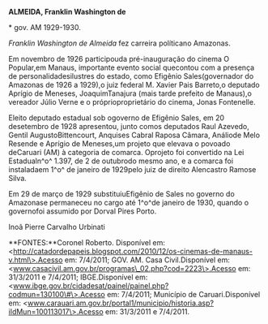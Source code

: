 **ALMEIDA, Franklin Washington de**

\* gov. AM 1929-1930.

*Franklin Washington de Almeida* fez carreira políticano Amazonas.

Em novembro de 1926 participouda pré-inauguração do cinema O Popular,em
Manaus, importante evento social quecontou com a presença de
personalidadesilustres do estado, como Efigênio Sales(governador do
Amazonas de 1926 a 1929),o juiz federal M. Xavier Pais Barreto,o
deputado Aprígio de Meneses, JoaquimTanajura (mais tarde prefeito de
Manaus),o vereador Júlio Verne e o próprioproprietário do cinema, Jonas
Fontenelle.

Eleito deputado estadual sob ogoverno de Efigênio Sales, em 20
desetembro de 1928 apresentou, junto comos deputados Raul Azevedo,
Gentil AugustoBittencourt, Anquises Cabral Raposa Câmara, Análiode Melo
Resende e Aprígio de Meneses,um projeto que elevava o povoado deCaruari
(AM) à categoria de comarca. Oprojeto foi convertido na Lei Estadualn^o^
1.397, de 2 de outubrodo mesmo ano, e a comarca foi instaladaem 1^o^ de
janeiro de 1929pelo juiz de direito Alencastro Ramose Silva.

Em 29 de março de 1929 substituiuEfigênio de Sales no governo do
Amazonase permaneceu no cargo até 1^o^de janeiro de 1930, quando o
governofoi assumido por Dorval Pires Porto.

Inoã Pierre Carvalho Urbinati

**FONTES:**Coronel Roberto. Disponível em:
\<http://catadordepapeis.blogspot.com/2010/12/os-cinemas-de-manaus-v.html\>.Acesso
em: 7/4/2011; GOV. AM. Casa Civil.Disponível em:
\<www.casacivil.am.gov.br/programas\_02.php?cod=2223\>.Acesso em:
31/3/2011 e 7/4/2011; IBGE.Disponível em:
\<www.ibge.gov.br/cidadesat/painel/painel.php?codmun=130100\#\>.Acesso
em: 7/4/2011; Município de Caruari.Disponível em:
\<www.carauari.am.gov.br/portal1/municipio/historia.asp?iIdMun=100113017\>.Acesso
em: 31/3/2011 e 7/4/2011.
